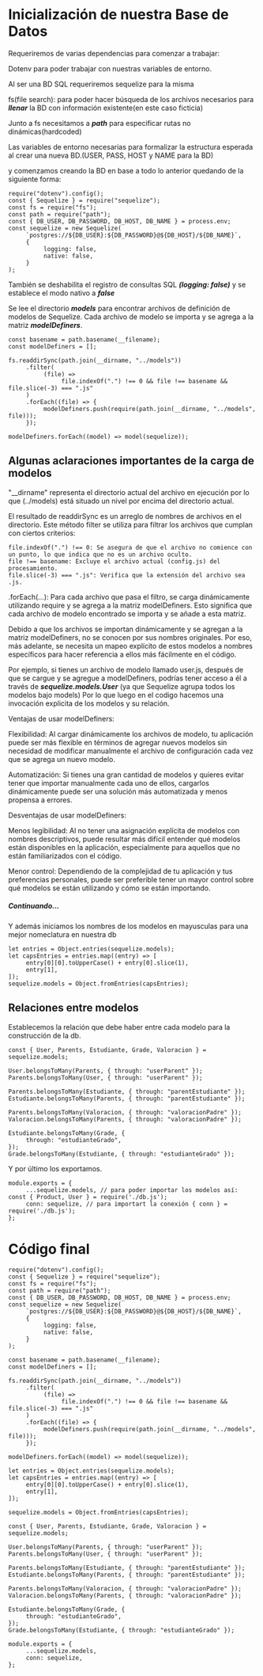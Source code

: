 # Inicialización de nuestra Base de Datos

Requeriremos de varias dependencias para comenzar a trabajar:

Dotenv para poder trabajar con nuestras variables de entorno.

Al ser una BD SQL requeriremos sequelize para la misma

fs(file search): para poder hacer búsqueda de los archivos necesarios para **_llenar_** la BD con información existente(en este caso ficticia)

Junto a fs necesitamos a **_path_** para especificar rutas no dinámicas(hardcoded)

Las variables de entorno necesarias para formalizar la estructura esperada al crear una nueva BD.(USER, PASS, HOST y NAME para la BD)

y comenzamos creando la BD en base a todo lo anterior quedando de la siguiente forma:

```
require("dotenv").config();
const { Sequelize } = require("sequelize");
const fs = require("fs");
const path = require("path");
const { DB_USER, DB_PASSWORD, DB_HOST, DB_NAME } = process.env;
const sequelize = new Sequelize(
     `postgres://${DB_USER}:${DB_PASSWORD}@${DB_HOST}/${DB_NAME}`,
     {
          logging: false,
          native: false,
     }
);
```

También se deshabilita el registro de consultas SQL **_(logging: false)_** y se establece el modo nativo a **_false_**

Se lee el directorio **_models_** para encontrar archivos de definición de modelos de Sequelize. Cada archivo de modelo se importa y se agrega a la matriz **_modelDefiners_**.

```
const basename = path.basename(__filename);
const modelDefiners = [];

fs.readdirSync(path.join(__dirname, "../models"))
     .filter(
          (file) =>
               file.indexOf(".") !== 0 && file !== basename && file.slice(-3) === ".js"
     )
     .forEach((file) => {
          modelDefiners.push(require(path.join(__dirname, "../models", file)));
     });

modelDefiners.forEach((model) => model(sequelize));
```

## Algunas aclaraciones importantes de la carga de modelos

"\_\_dirname" representa el directorio actual del archivo en ejecución por lo que (../models) está situado un nivel por encima del directorio actual.

El resultado de readdirSync es un arreglo de nombres de archivos en el directorio. Este método filter se utiliza para filtrar los archivos que cumplan con ciertos criterios:

    file.indexOf(".") !== 0: Se asegura de que el archivo no comience con un punto, lo que indica que no es un archivo oculto.
    file !== basename: Excluye el archivo actual (config.js) del procesamiento.
    file.slice(-3) === ".js": Verifica que la extensión del archivo sea .js.

.forEach(...): Para cada archivo que pasa el filtro, se carga dinámicamente utilizando require y se agrega a la matriz modelDefiners. Esto significa que cada archivo de modelo encontrado se importa y se añade a esta matriz.

Debido a que los archivos se importan dinámicamente y se agregan a la matriz modelDefiners, no se conocen por sus nombres originales. Por eso, más adelante, se necesita un mapeo explícito de estos modelos a nombres específicos para hacer referencia a ellos más fácilmente en el código.

Por ejemplo, si tienes un archivo de modelo llamado user.js, después de que se cargue y se agregue a modelDefiners, podrías tener acceso a él a través de **_sequelize.models.User_** (ya que Sequelize agrupa todos los modelos bajo models) Por lo que luego en el codigo hacemos una invocación explicita de los modelos y su relación.

Ventajas de usar modelDefiners:

Flexibilidad: Al cargar dinámicamente los archivos de modelo, tu aplicación puede ser más flexible en términos de agregar nuevos modelos sin necesidad de modificar manualmente el archivo de configuración cada vez que se agrega un nuevo modelo.

Automatización: Si tienes una gran cantidad de modelos y quieres evitar tener que importar manualmente cada uno de ellos, cargarlos dinámicamente puede ser una solución más automatizada y menos propensa a errores.

Desventajas de usar modelDefiners:

Menos legibilidad: Al no tener una asignación explícita de modelos con nombres descriptivos, puede resultar más difícil entender qué modelos están disponibles en la aplicación, especialmente para aquellos que no están familiarizados con el código.

Menor control: Dependiendo de la complejidad de tu aplicación y tus preferencias personales, puede ser preferible tener un mayor control sobre qué modelos se están utilizando y cómo se están importando.

##### Continuando...

Y además iniciamos los nombres de los modelos en mayusculas para una mejor nomeclatura en nuestra db

```
let entries = Object.entries(sequelize.models);
let capsEntries = entries.map((entry) => [
     entry[0][0].toUpperCase() + entry[0].slice(1),
     entry[1],
]);
sequelize.models = Object.fromEntries(capsEntries);
```

## Relaciones entre modelos

Establecemos la relación que debe haber entre cada modelo para la construcción de la db.

```
const { User, Parents, Estudiante, Grade, Valoracion } = sequelize.models;

User.belongsToMany(Parents, { through: "userParent" });
Parents.belongsToMany(User, { through: "userParent" });

Parents.belongsToMany(Estudiante, { through: "parentEstudiante" });
Estudiante.belongsToMany(Parents, { through: "parentEstudiante" });

Parents.belongsToMany(Valoracion, { through: "valoracionPadre" });
Valoracion.belongsToMany(Parents, { through: "valoracionPadre" });

Estudiante.belongsToMany(Grade, {
     through: "estudianteGrado",
});
Grade.belongsToMany(Estudiante, { through: "estudianteGrado" });
```

Y por último los exportamos.

```
module.exports = {
     ...sequelize.models, // para poder importar los modelos así: const { Product, User } = require('./db.js');
     conn: sequelize, // para importart la conexión { conn } = require('./db.js');
};
```

# Código final

```
require("dotenv").config();
const { Sequelize } = require("sequelize");
const fs = require("fs");
const path = require("path");
const { DB_USER, DB_PASSWORD, DB_HOST, DB_NAME } = process.env;
const sequelize = new Sequelize(
     `postgres://${DB_USER}:${DB_PASSWORD}@${DB_HOST}/${DB_NAME}`,
     {
          logging: false,
          native: false,
     }
);

const basename = path.basename(__filename);
const modelDefiners = [];

fs.readdirSync(path.join(__dirname, "../models"))
     .filter(
          (file) =>
               file.indexOf(".") !== 0 && file !== basename && file.slice(-3) === ".js"
     )
     .forEach((file) => {
          modelDefiners.push(require(path.join(__dirname, "../models", file)));
     });

modelDefiners.forEach((model) => model(sequelize));

let entries = Object.entries(sequelize.models);
let capsEntries = entries.map((entry) => [
     entry[0][0].toUpperCase() + entry[0].slice(1),
     entry[1],
]);

sequelize.models = Object.fromEntries(capsEntries);

const { User, Parents, Estudiante, Grade, Valoracion } = sequelize.models;

User.belongsToMany(Parents, { through: "userParent" });
Parents.belongsToMany(User, { through: "userParent" });

Parents.belongsToMany(Estudiante, { through: "parentEstudiante" });
Estudiante.belongsToMany(Parents, { through: "parentEstudiante" });

Parents.belongsToMany(Valoracion, { through: "valoracionPadre" });
Valoracion.belongsToMany(Parents, { through: "valoracionPadre" });

Estudiante.belongsToMany(Grade, {
     through: "estudianteGrado",
});
Grade.belongsToMany(Estudiante, { through: "estudianteGrado" });

module.exports = {
     ...sequelize.models,
     conn: sequelize,
};
```
